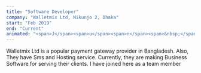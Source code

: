 ```yaml
---
title: "Software Developer"
company: "Walletmix Ltd, Nikunjo 2, Dhaka"
start: "Feb 2019"
end: "Current"
animated: "<span>J</span><span>u</span><span>n</span><span>&nbsp;</span><span>1</span><span>7</span><span>&nbsp;</span><span>T</span><span>o</span><span>&nbsp;</span><span>C</span><span>u</span><span>r</span><span>r</span><span>e</span><span>n</span><span>t</span>"
---
```


Walletmix Ltd is a popular payment gateway provider in Bangladesh. Also, They have Sms and Hosting service. Currently, they are making Business Software for serving their clients. I have joined here as a team member
